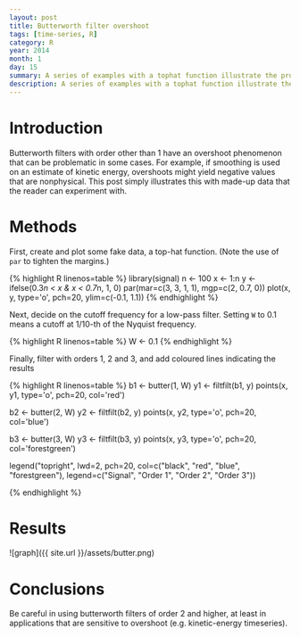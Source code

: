 ```yaml
---
layout: post
title: Butterworth filter overshoot
tags: [time-series, R]
category: R
year: 2014
month: 1
day: 15
summary: A series of examples with a tophat function illustrate the problem of overshoot in Butterworth filters of order exceeding 1.
description: A series of examples with a tophat function illustrate the problem of overshoot in Butterworth filters of order exceeding 1.
---
```


# Introduction

Butterworth filters with order other than 1 have an overshoot phenomenon that can be problematic in some cases.  For example, if smoothing is used on an estimate of kinetic energy, overshoots might yield negative values that are nonphysical.  This post simply illustrates this with made-up data that the reader can experiment with.  

# Methods

First, create and plot some fake data, a top-hat function.  (Note the use of ``par`` to tighten the margins.)

{% highlight R linenos=table %}
library(signal)
n <- 100
x <- 1:n
y <- ifelse(0.3*n < x & x < 0.7*n, 1, 0)
par(mar=c(3, 3, 1, 1), mgp=c(2, 0.7, 0))
plot(x, y, type='o', pch=20, ylim=c(-0.1, 1.1))
{% endhighlight %}

Next, decide on the cutoff frequency for a low-pass filter.  Setting ``W`` to 0.1 means a cutoff at 1/10-th of the Nyquist frequency.


{% highlight R linenos=table %}
W <- 0.1
{% endhighlight %}

Finally, filter with orders 1, 2 and 3, and add coloured lines indicating the results

{% highlight R linenos=table %}
b1 <- butter(1, W)
y1 <- filtfilt(b1, y)
points(x, y1, type='o', pch=20, col='red')

b2 <- butter(2, W)
y2 <- filtfilt(b2, y)
points(x, y2, type='o', pch=20, col='blue')

b3 <- butter(3, W)
y3 <- filtfilt(b3, y)
points(x, y3, type='o', pch=20, col='forestgreen')

legend("topright", lwd=2, pch=20, 
        col=c("black", "red", "blue", "forestgreen"),
        legend=c("Signal", "Order 1", "Order 2", "Order 3"))


{% endhighlight %}

# Results

![graph]({{ site.url }}/assets/butter.png)



# Conclusions

Be careful in using butterworth filters of order 2 and higher, at least in applications that are sensitive to overshoot (e.g. kinetic-energy timeseries).



